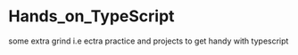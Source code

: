 # Hands_on_TypeScript
some extra grind i.e ectra practice and projects to get handy with typescript
